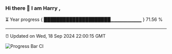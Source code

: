 ### Hi there 👋 I am Harry , 

⏳ Year progress { █████████████████████▁▁▁▁▁▁▁▁▁ } 71.56 %

---

⏰ Updated on Wed, 18 Sep 2024 22:00:15 GMT

![Progress Bar CI](https://github.com/duykhang68/duykhang68/workflows/Progress%20Bar%20CI/badge.svg)
